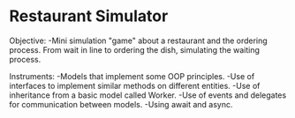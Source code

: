 # Restaurant Simulator

Objective:
-Mini simulation "game" about a restaurant and the ordering process. From wait in line to ordering the dish, simulating the waiting process.

Instruments:
-Models that implement some OOP principles.
-Use of interfaces to implement similar methods on different entities.
-Use of inheritance from a basic model called Worker.
-Use of events and delegates for communication between models.
-Using await and async.
